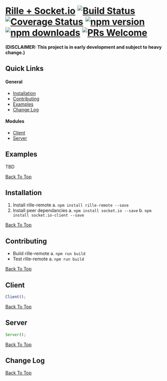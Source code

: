 # [Rille + Socket.io](http://www.rille.io) [![Build Status](https://img.shields.io/travis/dbmeads/rille-remote/master.svg?style=flat-square)](https://travis-ci.org/dbmeads/rille-remote) [![Coverage Status](https://img.shields.io/coveralls/dbmeads/rille-remote/master.svg?style=flat-square)](https://coveralls.io/github/dbmeads/rille-remote?branch=master) [![npm version](https://img.shields.io/npm/v/rille-remote.svg?style=flat-square)](https://www.npmjs.com/package/rille-remote) [![npm downloads](https://img.shields.io/npm/dm/rille-remote.svg?style=flat-square)](https://www.npmjs.com/package/rille-remote) [![PRs Welcome](https://img.shields.io/badge/PRs-welcome-brightgreen.svg?style=flat-square)](CONTRIBUTING.md#pull-requests)

**(DISCLAIMER: This project is in early development and subject to heavy change.)**

## Quick Links

#### General
* [Installation](#installation)
* [Contributing](#contributing)
* [Examples](#examples)
* [Change Log](#change-log)

#### Modules
* [Client](#client)
* [Server](#server)

## Examples

TBD

[Back To Top](#quick-links)

## Installation

1. Install rille-remote
a. `npm install rille-remote --save`
2. Install peer dependancies
a. `npm install socket.io --save`
b. `npm install socket.io-client --save`

[Back To Top](#quick-links)

## Contributing

* Build rille-remote
a. `npm run build`
* Test rille-remote
a. `npm run build`

[Back To Top](#quick-links)

## Client

```js
Client();
```

[Back To Top](#quick-links)

## Server

```js
Server();
```

[Back To Top](#quick-links)

## Change Log

[Back To Top](#quick-links)